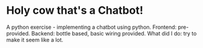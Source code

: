 # Holy cow that's a Chatbot!
A python exercise - implementing a chatbot using python.
Frontend: pre-provided.
Backend: bottle based, basic wiring provided.
What did I do: try to make it seem like a lot.
